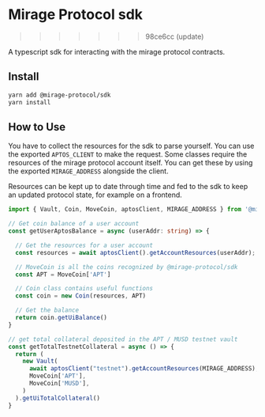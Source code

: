 # Mirage Protocol sdk
>>>>>>> 98ce6cc (update)

A typescript sdk for interacting with the mirage protocol contracts.

## Install

```zsh
yarn add @mirage-protocol/sdk
yarn install
```

## How to Use

You have to collect the resources for the sdk to parse yourself. You can use the exported `APTOS_CLIENT` to make the request. Some classes require the resources of the mirage protocol account itself. You can get these by using the exported `MIRAGE_ADDRESS` alongside the client.

Resources can be kept up to date through time and fed to the sdk to keep an updated protocol state, for example on a frontend.

```typescript
import { Vault, Coin, MoveCoin, aptosClient, MIRAGE_ADDRESS } from '@mirage-protocol/sdk'

// Get coin balance of a user account
const getUserAptosBalance = async (userAddr: string) => {

  // Get the resources for a user account
  const resources = await aptosClient().getAccountResources(userAddr);

  // MoveCoin is all the coins recognized by @mirage-protocol/sdk
  const APT = MoveCoin['APT']

  // Coin class contains useful functions
  const coin = new Coin(resources, APT)

  // Get the balance
  return coin.getUiBalance()
}

// get total collateral deposited in the APT / MUSD testnet vault
const getTotalTestnetCollateral = async () => {
  return (
    new Vault(
      await aptosClient("testnet").getAccountResources(MIRAGE_ADDRESS),
      MoveCoin['APT'],
      MoveCoin['MUSD'],
    )
  ).getUiTotalCollateral()
}
```
